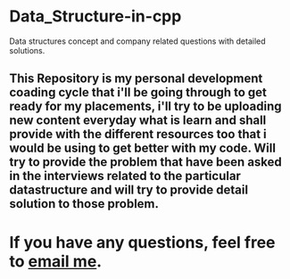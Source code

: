 # Data_Structure-in-cpp
Data structures concept and company related questions with detailed solutions. 

## This Repository is my personal development coading cycle that i'll be going through to get ready for my placements, i'll try to be uploading new content everyday what is learn and shall provide with the different resources too that i would be using to get better with my code. Will try to provide the problem that have been asked in the interviews related to the particular datastructure and will try to provide detail solution to those problem.
# If you have any questions, feel free to [email me](mailto:anshulmishra655@gmail.com).

